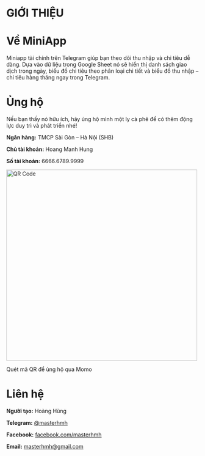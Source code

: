    <head>
  <style>
    #qrImage {
      width: 500px;
      height: 500px;
    }
  </style>
</head>
   <h1>GIỚI THIỆU</h1>
      <div class="info-section">
        <div class="info-card">
          <h1>Về MiniApp</h1>
          <p class="custom-text">
            Miniapp tài chính trên Telegram giúp bạn theo dõi thu nhập và chi tiêu dễ dàng. Dựa vào dữ liệu trong Google Sheet nó sẽ hiển thị danh sách giao dịch trong ngày, biểu đồ chi tiêu theo phân loại chi tiết và biểu đồ thu nhập – chi tiêu hàng tháng ngay trong Telegram. 
          </p>
        </div>
        <div class="info-card">
          <h1>Ủng hộ</h1>
          <p class="custom-text">
            Nếu bạn thấy nó hữu ích, hãy ủng hộ mình một ly cà phê để có thêm động lực duy trì và phát triển nhé!
          </p>
          <p><i class="fas fa-university" style="color: var(--accent-color);"></i><strong>Ngân hàng:</strong> TMCP Sài Gòn – Hà Nội (SHB)</p>
          <p><i class="fas fa-user" style="color: var(--accent-color);"></i><strong>Chủ tài khoản:</strong> Hoang Manh Hung</p>
          <p><i class="fas fa-credit-card" style="color: var(--accent-color);"></i><strong>Số tài khoản:</strong> 6666.6789.9999</p>
        </div>
        <div class="qr-container">
            <div class="qr-frame">
            <img id="qrImage" src="https://i.pinimg.com/736x/7c/13/53/7c135389e26cbc6460626deb9e2aa5c6.jpg" alt="QR Code" class="qr-image">
          </div>
          <p class="qr-caption">Quét mã QR để ủng hộ qua Momo</p>
        </div>
        <div class="info-card">
          <h1>Liên hệ</h1>
          <div class="contact-columns">
            <div class="contact-column">
              <p><i class="fas fa-user" style="color: var(--primary-color);"></i><strong>Người tạo:</strong> <span class="highlight-color">Hoàng Hùng</span></p>
              <p><i class="fab fa-telegram-plane" style="color: var(--primary-color);"></i><strong>Telegram:</strong> <a href="https://t.me/masterhmh" target="_blank">@masterhmh</a></p>
              <p><i class="fab fa-facebook" style="color: var(--primary-color);"></i><strong>Facebook:</strong> <a href="https://facebook.com/masterhmh" target="_blank">facebook.com/masterhmh</a></p>
              <p><i class="fas fa-envelope" style="color: var(--primary-color);"></i><strong>Email:</strong> <a href="mailto:masterhmh@gmail.com">masterhmh@gmail.com</a></p>
            </div>
          </div>
        </div>
      </div>
    </div>
</body>
</html>
